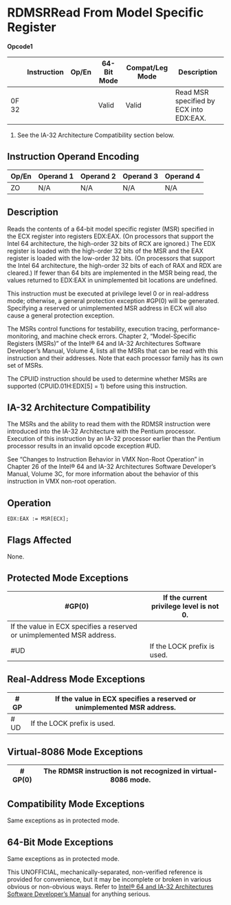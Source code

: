 # RDMSR**Read From Model Specific Register**

**Opcode1**

|       | Instruction | Op/En | 64-Bit Mode | Compat/Leg Mode | Description                             |
| ----- | ----------- | ----- | ----------- | --------------- | --------------------------------------- |
| 0F 32 |             |       | Valid       | Valid           | Read MSR specified by ECX into EDX:EAX. |

1. See the IA-32 Architecture Compatibility section below.

## Instruction Operand Encoding

| Op/En | Operand 1 | Operand 2 | Operand 3 | Operand 4 |
| ----- | --------- | --------- | --------- | --------- |
| ZO    | N/A       | N/A       | N/A       | N/A       |

## Description

Reads the contents of a 64-bit model specific register (MSR) specified in the ECX register into registers EDX:EAX. (On processors that support the Intel 64 architecture, the high-order 32 bits of RCX are ignored.) The EDX register is loaded with the high-order 32 bits of the MSR and the EAX register is loaded with the low-order 32 bits. (On processors that support the Intel 64 architecture, the high-order 32 bits of each of RAX and RDX are cleared.) If fewer than 64 bits are implemented in the MSR being read, the values returned to EDX:EAX in unimplemented bit locations are undefined.

This instruction must be executed at privilege level 0 or in real-address mode; otherwise, a general protection exception #​​​​GP(0) will be generated. Specifying a reserved or unimplemented MSR address in ECX will also cause a general protection exception.

The MSRs control functions for testability, execution tracing, performance-monitoring, and machine check errors. Chapter 2, “Model-Specific Registers (MSRs)” of the Intel® 64 and IA-32 Architectures Software Developer’s Manual, Volume 4, lists all the MSRs that can be read with this instruction and their addresses. Note that each processor family has its own set of MSRs.

The CPUID instruction should be used to determine whether MSRs are supported (CPUID.01H:EDX[5] = 1) before using this instruction.

## IA-32 Architecture Compatibility

The MSRs and the ability to read them with the RDMSR instruction were introduced into the IA-32 Architecture with the Pentium processor. Execution of this instruction by an IA-32 processor earlier than the Pentium processor results in an invalid opcode exception #​​​UD.

See “Changes to Instruction Behavior in VMX Non-Root Operation” in Chapter 26 of the Intel® 64 and IA-32 Architectures Software Developer’s Manual, Volume 3C, for more information about the behavior of this instruction in VMX non-root operation.

## Operation

```
EDX:EAX := MSR[ECX];

```

## Flags Affected

None.

## Protected Mode Exceptions

| \#​​​​GP(0)                                                            | If the current privilege level is not 0. |
| ---------------------------------------------------------------------- | ---------------------------------------- |
| If the value in ECX specifies a reserved or unimplemented MSR address. |
| #​​​UD                                                                 | If the LOCK prefix is used.              |

## Real-Address Mode Exceptions

| \#​​​​GP | If the value in ECX specifies a reserved or unimplemented MSR address. |
| -------- | ---------------------------------------------------------------------- |
| #​​​UD   | If the LOCK prefix is used.                                            |

## Virtual-8086 Mode Exceptions

| \#​​​​GP(0) | The RDMSR instruction is not recognized in virtual-8086 mode. |
| ----------- | ------------------------------------------------------------- |

## Compatibility Mode Exceptions

Same exceptions as in protected mode.

## 64-Bit Mode Exceptions

Same exceptions as in protected mode.

This UNOFFICIAL, mechanically-separated, non-verified reference is provided for convenience, but it may be
incomplete or broken in various obvious or non-obvious
ways. Refer to [Intel® 64 and IA-32 Architectures Software Developer’s Manual](https://software.intel.com/en-us/download/intel-64-and-ia-32-architectures-sdm-combined-volumes-1-2a-2b-2c-2d-3a-3b-3c-3d-and-4) for anything serious.
